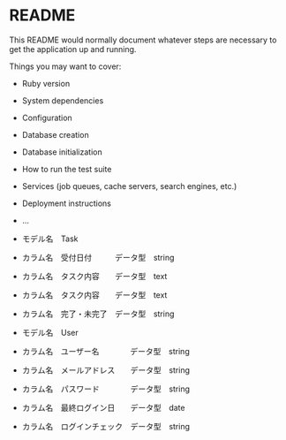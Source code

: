 # README

This README would normally document whatever steps are necessary to get the
application up and running.

Things you may want to cover:

* Ruby version

* System dependencies

* Configuration

* Database creation

* Database initialization

* How to run the test suite

* Services (job queues, cache servers, search engines, etc.)

* Deployment instructions

* ...

* モデル名　Task
* カラム名　受付日付　　　データ型　string
* カラム名　タスク内容　　データ型　text
* カラム名　タスク内容　　データ型　text
* カラム名　完了・未完了　データ型　string
 
* モデル名　User
* カラム名　ユーザー名　　　　データ型　string
* カラム名　メールアドレス　　データ型　string
* カラム名　パスワード　　　　データ型　string
* カラム名　最終ログイン日　　データ型　date
* カラム名　ログインチェック　データ型　string